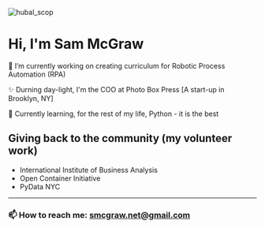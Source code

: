 





![hubal_scop](https://github.com/smcgrawDotNet/smcgrawDotNet/assets/31113440/83511698-381b-49e2-beca-521c9b542538)







# Hi, I'm Sam McGraw 
🔭 I’m currently working on creating curriculum for Robotic Process Automation (RPA)  

✨ Durning day-light, I'm the COO at Photo Box Press [A start-up in Brooklyn, NY]

🌱 Currently learning, for the rest of my life, Python - it is the best  


## Giving back to the community (my volunteer work)
- International Institute of Business Analysis 
- Open Container Initiative
- PyData NYC 
---
### 📫 How to reach me: smcgraw.net@gmail.com

<!--
**smcgrawDotNet/smcgrawDotNet** is a ✨ _special_ ✨ repository because its `README.md` (this file) appears on your GitHub profile.

Here are some ideas to get you started:

- 🔭 I’m currently working on ...
-  ...
- 👯 I’m looking to collaborate on ...
- 🤔 I’m looking for help with ...
- 💬 Ask me about ...
- 📫 How to reach me: ...
- 😄 Pronouns: ...
- ⚡ Fun fact: ...
-->


